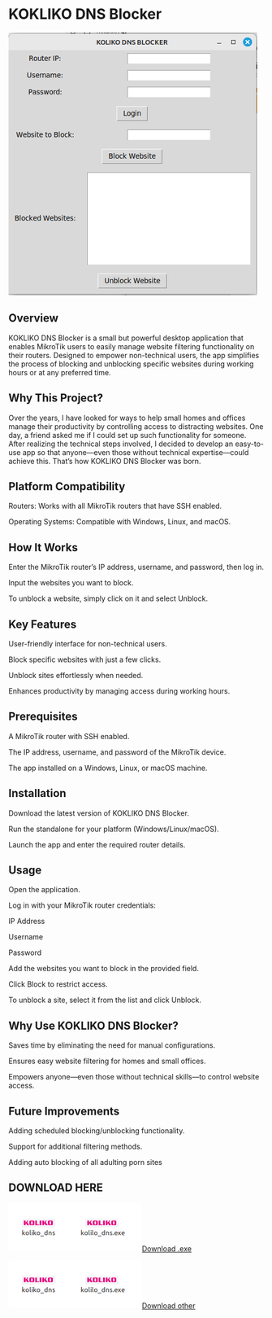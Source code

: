 
# KOKLIKO DNS Blocker
![ dns blocker](kolikodns.png)

## Overview
KOKLIKO DNS Blocker is a small but powerful desktop application that enables MikroTik users to easily manage website filtering functionality on their routers. Designed to empower non-technical users, the app simplifies the process of blocking and unblocking specific websites during working hours or at any preferred time.
## Why This Project?

Over the years, I have looked for ways to help small homes and offices manage their productivity by controlling access to distracting websites. One day, a friend asked me if I could set up such functionality for someone. After realizing the technical steps involved, I decided to develop an easy-to-use app so that anyone—even those without technical expertise—could achieve this. That’s how KOKLIKO DNS Blocker was born.
## Platform Compatibility

Routers: Works with all MikroTik routers that have SSH enabled.

Operating Systems: Compatible with Windows, Linux, and macOS.
## How It Works

Enter the MikroTik router’s IP address, username, and password, then log in.

Input the websites you want to block.

To unblock a website, simply click on it and select Unblock.


## Key Features

User-friendly interface for non-technical users.

Block specific websites with just a few clicks.

Unblock sites effortlessly when needed.

Enhances productivity by managing access during working hours.
## Prerequisites

A MikroTik router with SSH enabled.

The IP address, username, and password of the MikroTik device.

The app installed on a Windows, Linux, or macOS machine.
## Installation

Download the latest version of KOKLIKO DNS Blocker.

Run the standalone for your platform (Windows/Linux/macOS).

Launch the app and enter the required router details.
## Usage

Open the application.

Log in with your MikroTik router credentials:

IP Address

Username

Password

Add the websites you want to block in the provided field.

Click Block to restrict access.

To unblock a site, select it from the list and click Unblock.
## Why Use KOKLIKO DNS Blocker?

Saves time by eliminating the need for manual configurations.

Ensures easy website filtering for homes and small offices.

Empowers anyone—even those without technical skills—to control website access.
## Future Improvements

Adding scheduled blocking/unblocking functionality.

Support for additional filtering methods.

Adding auto blocking of all adulting porn sites



## DOWNLOAD HERE
![ dns blocker](kolikodns_app.png)[Download .exe](https://drive.google.com/file/d/1i839dGOX6AAcQx_SON4mOfcezXnVZ7VX/view?usp=sharing "download")

![ dns blocker](kolikodns_app.png)[Download other](https://drive.google.com/file/d/1Hwh8vIYj-trgxBxXaw_DOcxTFd6smGhJ/view?usp=sharing "download")